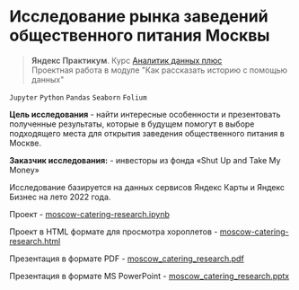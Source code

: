 # Исследование рынка заведений общественного питания Москвы
> **Яндекс Практикум**. Курс [Аналитик данных плюс](https://practicum.yandex.ru/data-analyst-plus/) <br> 
> Проектная работа в модуле "Как рассказать историю с помощью данных"

`Jupyter` `Python` `Pandas` `Seaborn` `Folium`

**Цель исследования** - найти интересные особенности и презентовать полученные результаты, которые в будущем помогут 
в выборе подходящего места для открытия заведения общественного питания в Москве.

**Заказчик исследования:** - инвесторы из фонда «Shut Up and Take My Money»

Исследование базируется на данных сервисов Яндекс Карты и Яндекс Бизнес на лето 2022 года.

Проект - [moscow-catering-research.ipynb](moscow-catering-research.ipynb)

Проект в HTML формате для просмотра хороплетов - [moscow-catering-research.html](moscow-catering-research.ipynb)

Презентация в формате PDF - [moscow_catering_research.pdf](moscow_catering_research.pdf)

Презентация в формате MS PowerPoint - [moscow_catering_research.pptx](moscow_catering_research.pptx)

